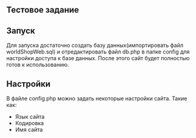## Тестовое задание

## Запуск
Для запуска достаточно создать базу данных(импортировать файл worldShopWeb.sql) и отредактировать файл db.php в папке config для настройки доступа к базе данных.
После этого сайт будет полностью готов к использованию.

## Настройки
В файле config.php можно задать некоторые настройки сайта. Такие как:

 - Язык сайта
 - Кодировка
 - Имя сайта